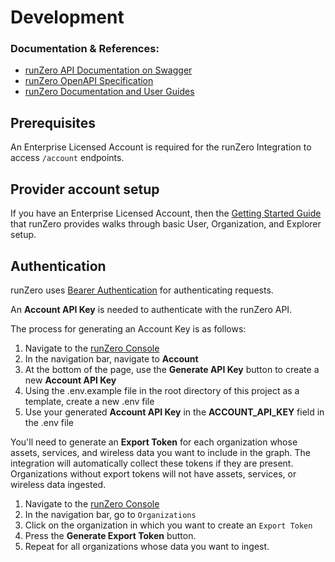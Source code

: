 # Development

### Documentation & References:

- [runZero API Documentation on Swagger](https://app.swaggerhub.com/apis/runZero/runZero)
- [runZero OpenAPI Specification](https://github.com/runZeroInc/runzero-api)
- [runZero Documentation and User Guides](https://www.runzero.com/docs/#download-rumble-documentation-for-offline-use)

## Prerequisites

An Enterprise Licensed Account is required for the runZero Integration to access
`/account` endpoints.

## Provider account setup

If you have an Enterprise Licensed Account, then the
[Getting Started Guide](https://www.runzero.com/docs/getting-started/) that
runZero provides walks through basic User, Organization, and Explorer setup.

## Authentication

runZero uses
[Bearer Authentication](https://swagger.io/docs/specification/authentication/bearer-authentication/)
for authenticating requests.

An **Account API Key** is needed to authenticate with the runZero API.

The process for generating an Account Key is as follows:

1. Navigate to the [runZero Console](https://console.runzero.com/)
2. In the navigation bar, navigate to **Account**
3. At the bottom of the page, use the **Generate API Key** button to create a
   new **Account API Key**
4. Using the .env.example file in the root directory of this project as a
   template, create a new .env file
5. Use your generated **Account API Key** in the **ACCOUNT_API_KEY** field in
   the .env file

You'll need to generate an **Export Token** for each organization whose assets,
services, and wireless data you want to include in the graph. The integration
will automatically collect these tokens if they are present. Organizations
without export tokens will not have assets, services, or wireless data ingested.

1. Navigate to the [runZero Console](https://console.runzero.com/)
2. In the navigation bar, go to `Organizations`
3. Click on the organization in which you want to create an `Export Token`
4. Press the **Generate Export Token** button.
5. Repeat for all organizations whose data you want to ingest.
